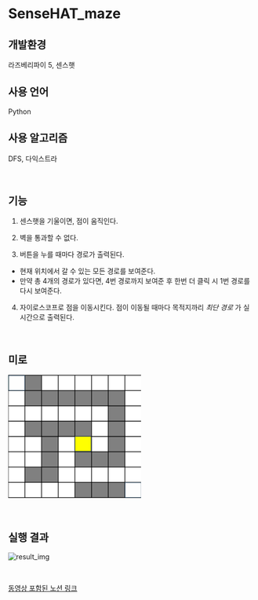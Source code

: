 # SenseHAT_maze
## 개발환경

라즈베리파이 5, 센스햇 
## 사용 언어

Python
## 사용 알고리즘

DFS, 다익스트라

<br>

## 기능
1. 센스햇을 기울이면, 점이 움직인다.
2. 벽을 통과할 수 없다.
   
3. 버튼을 누를 때마다 경로가 출력된다.
* 현재 위치에서 갈 수 있는 모든 경로를 보여준다.
* 만약 총 4개의 경로가 있다면, 4번 경로까지 보여준 후 한번 더 클릭 시 1번 경로를 다시 보여준다.
   
4. 자이로스코프로 점을 이동시킨다. 점이 이동될 때마다 목적지까리 *최단 경로* 가 실시간으로 출력된다.


<br>

## 미로
![maze](image.png)

<br>

## 실행 결과
![result_img](https://github.com/BaeYunjae/SenseHAT_maze/assets/88019800/e89b56a2-f459-46da-9ba5-1bba10ccb11b)

<br>

[동영상 포함된 노션 링크](https://mirage-condor-a70.notion.site/0416-SenseHAT-94c366ab58ac4a81b96bbfa5fc2dc86d?pvs=4)
